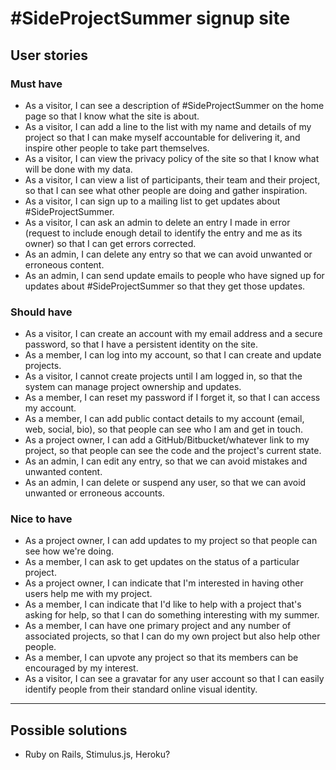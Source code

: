 # \#SideProjectSummer signup site

## User stories

### Must have

- As a visitor, I can see a description of \#SideProjectSummer on the home page so that I know what the site is about.
- As a visitor, I can add a line to the list with my name and details of my project so that I can make myself accountable for delivering it, and inspire other people to take part themselves.
- As a visitor, I can view the privacy policy of the site so that I know what will be done with my data.
- As a visitor, I can view a list of participants, their team and their project, so that I can see what other people are doing and gather inspiration.
- As a visitor, I can sign up to a mailing list to get updates about \#SideProjectSummer.
- As a visitor, I can ask an admin to delete an entry I made in error (request to include enough detail to identify the entry and me as its owner) so that I can get errors corrected.
- As an admin, I can delete any entry so that we can avoid unwanted or erroneous content.
- As an admin, I can send update emails to people who have signed up for updates about \#SideProjectSummer so that they get those updates.

### Should have

- As a visitor, I can create an account with my email address and a secure password, so that I have a persistent identity on the site.
- As a member, I can log into my account, so that I can create and update projects.
- As a visitor, I cannot create projects until I am logged in, so that the system can manage project ownership and updates.
- As a member, I can reset my password if I forget it, so that I can access my account.
- As a member, I can add public contact details to my account (email, web, social, bio), so that people can see who I am and get in touch.
- As a project owner, I can add a GitHub/Bitbucket/whatever link to my project, so that people can see the code and the project's current state.
- As an admin, I can edit any entry, so that we can avoid mistakes and unwanted content.
- As an admin, I can delete or suspend any user, so that we can avoid unwanted or erroneous accounts.

### Nice to have

- As a project owner, I can add updates to my project so that people can see how we're doing.
- As a member, I can ask to get updates on the status of a particular project.
- As a project owner, I can indicate that I'm interested in having other users help me with my project.
- As a member, I can indicate that I'd like to help with a project that's asking for help, so that I can do something interesting with my summer.
- As a member, I can have one primary project and any number of associated projects, so that I can do my own project but also help other people.
- As a member, I can upvote any project so that its members can be encouraged by my interest.
- As a visitor, I can see a gravatar for any user account so that I can easily identify people from their standard online visual identity.

---

## Possible solutions

- Ruby on Rails, Stimulus.js, Heroku?
